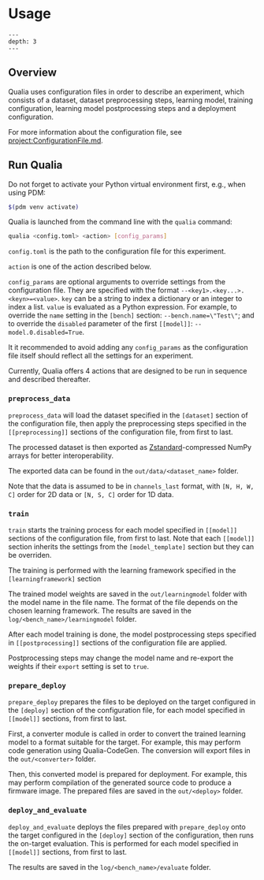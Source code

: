 # Usage

```{contents} Table of Contents
---
depth: 3
---
```

## Overview

Qualia uses configuration files in order to describe an experiment, which consists of 
a dataset, dataset preprocessing steps, learning model, training configuration, learning model postprocessing steps and a deployment configuration.

For more information about the configuration file, see <project:ConfigurationFile.md>.

## Run Qualia

Do not forget to activate your Python virtual environment first, e.g., when using PDM:

```bash
$(pdm venv activate)
```

Qualia is launched from the command line with the `qualia` command:

```bash
qualia <config.toml> <action> [config_params]
```

`config.toml` is the path to the configuration file for this experiment.

`action` is one of the action described below.

`config_params` are optional arguments to override settings from the configuration file.
They are specified with the format `--<key1>.<key...>.<keyn>=<value>`.
`key` can be a string to index a dictionary or an integer to index a list. `value` is evaluated as a Python expression.
For example, to override the `name` setting in the `[bench]` section: `--bench.name=\"Test\"`;
and to override the `disabled` parameter of the first `[[model]]`: `--model.0.disabled=True`.

It it recommended to avoid adding any `config_params` as the configuration file itself should reflect all the settings for an experiment.

Currently, Qualia offers 4 actions that are designed to be run in sequence and described thereafter.

### `preprocess_data`

`preprocess_data` will load the dataset specified in the `[dataset]` section of the configuration file,
then apply the preprocessing steps specified in the `[[preprocessing]]` sections of the configuration file, from first to last.

The processed dataset is then exported as [Zstandard](https://github.com/facebook/zstd)-compressed NumPy arrays for better interoperability.

The exported data can be found in the `out/data/<dataset_name>` folder.

Note that the data is assumed to be in `channels_last` format, with `[N, H, W, C]` order for 2D data or `[N, S, C]` order for 1D data.

### `train`

`train` starts the training process for each model specified in `[[model]]` sections of the configuration file, from first to last.
Note that each `[[model]]` section inherits the settings from the `[model_template]` section but they can be overriden.

The training is performed with the learning framework specified in the `[learningframework]` section

The trained model weights are saved in the `out/learningmodel` folder with the model name in the file name.
The format of the file depends on the chosen learning framework.
The results are saved in the `log/<bench_name>/learningmodel` folder.

After each model training is done, the model postprocessing steps specified in `[[postprocessing]]` sections of the configuration file are applied.

Postprocessing steps may change the model name and re-export the weights if their `export` setting is set to `true`.

### `prepare_deploy`

`prepare_deploy` prepares the files to be deployed on the target configured in the `[deploy]` section of the configuration file,
for each model specified in `[[model]]` sections, from first to last.

First, a converter module is called in order to convert the trained learning model to a format suitable for the target.
For example, this may perform code generation using Qualia-CodeGen.
The conversion will export files in the `out/<converter>` folder.

Then, this converted model is prepared for deployment.
For example, this may perform compilation of the generated source code to produce a firmware image.
The prepared files are saved in the `out/<deploy>` folder.

### `deploy_and_evaluate`

`deploy_and_evaluate` deploys the files prepared with `prepare_deploy` onto the target configured in the `[deploy]` section of the configuration,
then runs the on-target evaluation. This is performed for each model specified in `[[model]]` sections, from first to last.

The results are saved in the `log/<bench_name>/evaluate` folder.

